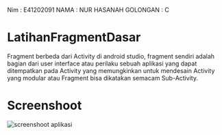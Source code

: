 Nim : E41202091
NAMA : NUR HASANAH
GOLONGAN : C
# LatihanFragmentDasar
Fragment berbeda dari Activity di android studio, fragment sendiri adalah bagian dari user interface atau perilaku sebuah aplikasi yang dapat ditempatkan pada Activity yang memungkinkan untuk mendesain Activity yang modular atau Fragment bisa dikatakan semacam Sub-Activity.

# Screenshoot
![screenshoot aplikasi](https://user-images.githubusercontent.com/50509675/67206912-bdbce880-f43c-11e9-8878-ece907e3b576.png)


